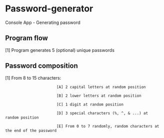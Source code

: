# Password-generator
Console App - Generating password

Program flow
------------

[1] Program generates 5 (optional) unique passwords

Password composition
---------------------------------
[1] From 8 to 15 characters:
                          
                           [A] 2 capital letters at random position 
                           
                           [B] 2 lower letters at random position 
                           
                           [C] 1 digit at random position 
                           
                           [D] 3 special characters (%, ^, & ...) at random position 
                           
                           [E] From 0 to 7 randomly, random characters at the end of the password
                           

